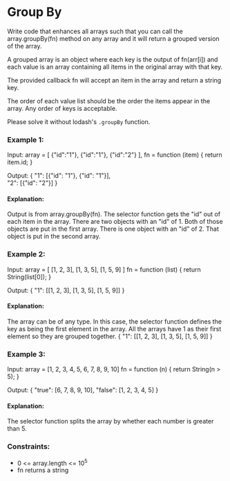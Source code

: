 # Group By

Write code that enhances all arrays such that you can call the array.groupBy(fn) method on any array and it will return a grouped version of the array.

A grouped array is an object where each key is the output of fn(arr[i]) and each value is an array containing all items in the original array with that key.

The provided callback fn will accept an item in the array and return a string key.

The order of each value list should be the order the items appear in the array. Any order of keys is acceptable.

Please solve it without lodash's `.groupBy` function.

### Example 1:

Input:
array = [
{"id":"1"},
{"id":"1"},
{"id":"2"}
],
fn = function (item) {
return item.id;
}

Output:
{
"1": [{"id": "1"}, {"id": "1"}],  
 "2": [{"id": "2"}]
}

#### Explanation:

Output is from array.groupBy(fn).
The selector function gets the "id" out of each item in the array.
There are two objects with an "id" of 1. Both of those objects are put in the first array.
There is one object with an "id" of 2. That object is put in the second array.

### Example 2:

Input:
array = [
[1, 2, 3],
[1, 3, 5],
[1, 5, 9]
]
fn = function (list) {
return String(list[0]);
}

Output:
{
"1": [[1, 2, 3], [1, 3, 5], [1, 5, 9]]
}

#### Explanation:

The array can be of any type. In this case, the selector function defines the key as being the first element in the array.
All the arrays have 1 as their first element so they are grouped together.
{
"1": [[1, 2, 3], [1, 3, 5], [1, 5, 9]]
}

### Example 3:

Input:
array = [1, 2, 3, 4, 5, 6, 7, 8, 9, 10]
fn = function (n) {
return String(n > 5);
}

Output:
{
"true": [6, 7, 8, 9, 10],
"false": [1, 2, 3, 4, 5]
}

#### Explanation:

The selector function splits the array by whether each number is greater than 5.

### Constraints:

- 0 <= array.length <= 10<sup>5</sup>
- fn returns a string
